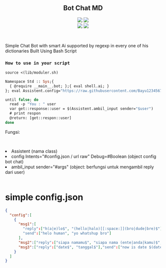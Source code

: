<h2 align="center">Bot Chat MD</h2>
<p align="center">
  <img src="https://img.shields.io/static/v1?label=language&message=Bourne+Again+Shell&color=green&logo=nano">
  <img src="https://img.shields.io/static/v1?label=Framework&message=Bash+ID&color=green&logo=reddit"><br>
  <img src="https://img.shields.io/github/forks/Bayu12345677/Bot-ChatMd?logo=git&style=social">
  <img src="https://img.shields.io/github/license/Bayu12345677/Bot-ChatMd?color=green&logo=apache&style=flat-square">
</p>

<br>

Simple Chat Bot with smart Ai supported by regexp in every one of his dictionaries Built Using Bash Script

### `How to use in your script`

```ocaml
source <(lib/moduler.sh)

Namespace Std :: Sys;{
  { @require __main__.bot; };{ eval shell.ai; }
}; eval Assistent.config="https://raw.githubusercontent.com/Bayu12345677/Bot-ChatMd/master/config.json" Debug=False

until false; do
  read -p "You : " user
  var get::response::user = $(Assistent.ambil_input sender="$user")
  # print respon
  @return: [get::respon::user]
done
```

<p>Fungsi:</p><br>
<p align="center">
  <li>Assistent (nama class)</li>
  <li>config Intents="#config.json / url raw" Debug=#Boolean (object config bot chat)</li>
  <li>ambil_input sender="#args" (object: berfungsi untuk mengambil reply dari user)</li><br>
</p>

# simple config.json
```json
{
  "config":[
    {
      "msg1":[
        "reply":["h(a|e)lo$", "(hello|halo)[[:space:]](bro|dude|bre)$"],
        "send":["helo human", "yo whatshup bro"]
      ],
      "msg2":["reply":["siapa namamu$", "siapa nama (ente|anda|kamu)$", "what is your name$"],"send":["nama saya adalah Aldo", "nama antum adalah Aldo", "My name is Aldo"]],
      "msg3":["reply":["date$", "tanggal$"],"send":["now is date $(date +%d/%m/$y)"]]
    }
  ]
}


